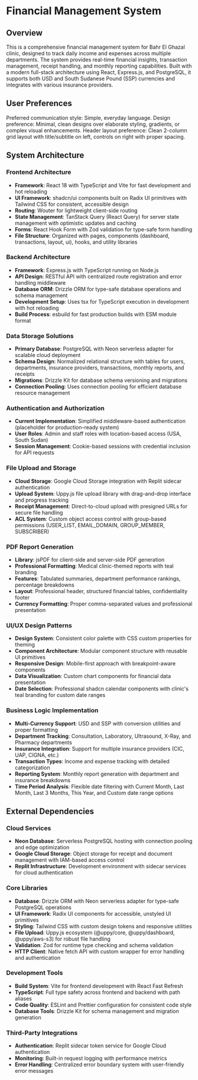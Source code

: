 # Financial Management System

## Overview

This is a comprehensive financial management system for Bahr El Ghazal clinic, designed to track daily income and expenses across multiple departments. The system provides real-time financial insights, transaction management, receipt handling, and monthly reporting capabilities. Built with a modern full-stack architecture using React, Express.js, and PostgreSQL, it supports both USD and South Sudanese Pound (SSP) currencies and integrates with various insurance providers.

## User Preferences

Preferred communication style: Simple, everyday language.
Design preference: Minimal, clean designs over elaborate styling, gradients, or complex visual enhancements.
Header layout preference: Clean 2-column grid layout with title/subtitle on left, controls on right with proper spacing.

## System Architecture

### Frontend Architecture
- **Framework**: React 18 with TypeScript and Vite for fast development and hot reloading
- **UI Framework**: shadcn/ui components built on Radix UI primitives with Tailwind CSS for consistent, accessible design
- **Routing**: Wouter for lightweight client-side routing
- **State Management**: TanStack Query (React Query) for server state management with optimistic updates and caching
- **Forms**: React Hook Form with Zod validation for type-safe form handling
- **File Structure**: Organized with pages, components (dashboard, transactions, layout, ui), hooks, and utility libraries

### Backend Architecture
- **Framework**: Express.js with TypeScript running on Node.js
- **API Design**: RESTful API with centralized route registration and error handling middleware
- **Database ORM**: Drizzle ORM for type-safe database operations and schema management
- **Development Setup**: Uses tsx for TypeScript execution in development with hot reloading
- **Build Process**: esbuild for fast production builds with ESM module format

### Data Storage Solutions
- **Primary Database**: PostgreSQL with Neon serverless adapter for scalable cloud deployment
- **Schema Design**: Normalized relational structure with tables for users, departments, insurance providers, transactions, monthly reports, and receipts
- **Migrations**: Drizzle Kit for database schema versioning and migrations
- **Connection Pooling**: Uses connection pooling for efficient database resource management

### Authentication and Authorization
- **Current Implementation**: Simplified middleware-based authentication (placeholder for production-ready system)
- **User Roles**: Admin and staff roles with location-based access (USA, South Sudan)
- **Session Management**: Cookie-based sessions with credential inclusion for API requests

### File Upload and Storage
- **Cloud Storage**: Google Cloud Storage integration with Replit sidecar authentication
- **Upload System**: Uppy.js file upload library with drag-and-drop interface and progress tracking
- **Receipt Management**: Direct-to-cloud upload with presigned URLs for secure file handling
- **ACL System**: Custom object access control with group-based permissions (USER_LIST, EMAIL_DOMAIN, GROUP_MEMBER, SUBSCRIBER)

### PDF Report Generation
- **Library**: jsPDF for client-side and server-side PDF generation
- **Professional Formatting**: Medical clinic-themed reports with teal branding
- **Features**: Tabulated summaries, department performance rankings, percentage breakdowns
- **Layout**: Professional header, structured financial tables, confidentiality footer
- **Currency Formatting**: Proper comma-separated values and professional presentation

### UI/UX Design Patterns
- **Design System**: Consistent color palette with CSS custom properties for theming
- **Component Architecture**: Modular component structure with reusable UI primitives
- **Responsive Design**: Mobile-first approach with breakpoint-aware components
- **Data Visualization**: Custom chart components for financial data presentation
- **Date Selection**: Professional shadcn calendar components with clinic's teal branding for custom date ranges

### Business Logic Implementation
- **Multi-Currency Support**: USD and SSP with conversion utilities and proper formatting
- **Department Tracking**: Consultation, Laboratory, Ultrasound, X-Ray, and Pharmacy departments
- **Insurance Integration**: Support for multiple insurance providers (CIC, UAP, CIGNA, etc.)
- **Transaction Types**: Income and expense tracking with detailed categorization
- **Reporting System**: Monthly report generation with department and insurance breakdowns
- **Time Period Analysis**: Flexible date filtering with Current Month, Last Month, Last 3 Months, This Year, and Custom date range options

## External Dependencies

### Cloud Services
- **Neon Database**: Serverless PostgreSQL hosting with connection pooling and edge optimization
- **Google Cloud Storage**: Object storage for receipt and document management with IAM-based access control
- **Replit Infrastructure**: Development environment with sidecar services for cloud authentication

### Core Libraries
- **Database**: Drizzle ORM with Neon serverless adapter for type-safe PostgreSQL operations
- **UI Framework**: Radix UI components for accessible, unstyled UI primitives
- **Styling**: Tailwind CSS with custom design tokens and responsive utilities
- **File Upload**: Uppy.js ecosystem (@uppy/core, @uppy/dashboard, @uppy/aws-s3) for robust file handling
- **Validation**: Zod for runtime type checking and schema validation
- **HTTP Client**: Native fetch API with custom wrapper for error handling and authentication

### Development Tools
- **Build System**: Vite for frontend development with React Fast Refresh
- **TypeScript**: Full type safety across frontend and backend with path aliases
- **Code Quality**: ESLint and Prettier configuration for consistent code style
- **Database Tools**: Drizzle Kit for schema management and migration generation

### Third-Party Integrations
- **Authentication**: Replit sidecar token service for Google Cloud authentication
- **Monitoring**: Built-in request logging with performance metrics
- **Error Handling**: Centralized error boundary system with user-friendly error messages